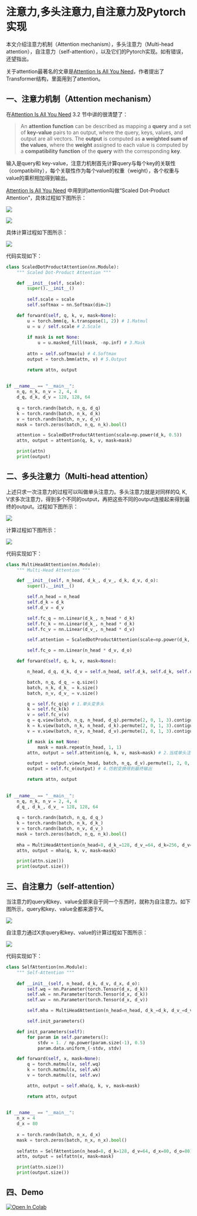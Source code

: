 # 注意力,多头注意力,自注意力及Pytorch实现

本文介绍注意力机制（Attention mechanism），多头注意力（Multi-head attention），自注意力（self-attention），以及它们的Pytorch实现。如有错误，还望指出。

关于attention最著名的文章是[Attention Is All You Need](https://arxiv.org/abs/1706.03762v5)，作者提出了Transformer结构，里面用到了attention。

## 一、注意力机制（Attention mechanism）

在[Attention Is All You Need](https://arxiv.org/abs/1706.03762v5) 3.2 节中讲的很清楚了：

> An **attention function** can be described as mapping a **query** and a set of **key-value** pairs to an output, where the query, keys, values, and output are all vectors.
The **output** is computed as **a weighted sum of the values**, where the **weight** assigned to each value is computed by a **compatibility function** of the **query** with the corresponding **key**.

输入是query和 key-value，注意力机制首先计算query与每个key的关联性（compatibility），每个关联性作为每个value的权重（weight），各个权重与value的乘积相加得到输出。

[Attention Is All You Need](https://arxiv.org/abs/1706.03762v5) 中用到的attention叫做“Scaled Dot-Product Attention”，具体过程如下图所示：

![](https://github.com/OlaWod/my-machine-learning/blob/master/Attention/figs/1.PNG)

![](https://github.com/OlaWod/my-machine-learning/blob/master/Attention/figs/2.PNG)

具体计算过程如下图所示：

![](https://github.com/OlaWod/my-machine-learning/blob/master/Attention/figs/3.PNG)

代码实现如下：

```python
class ScaledDotProductAttention(nn.Module):
    """ Scaled Dot-Product Attention """

    def __init__(self, scale):
        super().__init__()
        
        self.scale = scale
        self.softmax = nn.Softmax(dim=2)

    def forward(self, q, k, v, mask=None):
        u = torch.bmm(q, k.transpose(1, 2)) # 1.Matmul
        u = u / self.scale # 2.Scale
        
        if mask is not None:
            u = u.masked_fill(mask, -np.inf) # 3.Mask
        
        attn = self.softmax(u) # 4.Softmax
        output = torch.bmm(attn, v) # 5.Output

        return attn, output
        
        
if __name__ == "__main__":
    n_q, n_k, n_v = 2, 4, 4
    d_q, d_k, d_v = 128, 128, 64
    
    q = torch.randn(batch, n_q, d_q)
    k = torch.randn(batch, n_k, d_k)
    v = torch.randn(batch, n_v, d_v)
    mask = torch.zeros(batch, n_q, n_k).bool()

    attention = ScaledDotProductAttention(scale=np.power(d_k, 0.5))
    attn, output = attention(q, k, v, mask=mask)

    print(attn)
    print(output)
```

## 二、多头注意力（Multi-head attention）

上述只求一次注意力的过程可以叫做单头注意力。多头注意力就是对同样的Q, K, V求多次注意力，得到多个不同的output，再把这些不同的output连接起来得到最终的output。过程如下图所示：

![](https://github.com/OlaWod/my-machine-learning/blob/master/Attention/figs/4.PNG)

计算过程如下图所示：

![](https://github.com/OlaWod/my-machine-learning/blob/master/Attention/figs/5.PNG)

代码实现如下：

```python
class MultiHeadAttention(nn.Module):
    """ Multi-Head Attention """

    def __init__(self, n_head, d_k_, d_v_, d_k, d_v, d_o):
        super().__init__()

        self.n_head = n_head
        self.d_k = d_k
        self.d_v = d_v

        self.fc_q = nn.Linear(d_k_, n_head * d_k)
        self.fc_k = nn.Linear(d_k_, n_head * d_k)
        self.fc_v = nn.Linear(d_v_, n_head * d_v)

        self.attention = ScaledDotProductAttention(scale=np.power(d_k, 0.5))

        self.fc_o = nn.Linear(n_head * d_v, d_o)

    def forward(self, q, k, v, mask=None):

        n_head, d_q, d_k, d_v = self.n_head, self.d_k, self.d_k, self.d_v

        batch, n_q, d_q_ = q.size()
        batch, n_k, d_k_ = k.size()
        batch, n_v, d_v_ = v.size()

        q = self.fc_q(q) # 1.单头变多头
        k = self.fc_k(k)
        v = self.fc_v(v)
        q = q.view(batch, n_q, n_head, d_q).permute(2, 0, 1, 3).contiguous().view(-1, n_q, d_q)
        k = k.view(batch, n_k, n_head, d_k).permute(2, 0, 1, 3).contiguous().view(-1, n_k, d_k)
        v = v.view(batch, n_v, n_head, d_v).permute(2, 0, 1, 3).contiguous().view(-1, n_v, d_v)

        if mask is not None:
            mask = mask.repeat(n_head, 1, 1)
        attn, output = self.attention(q, k, v, mask=mask) # 2.当成单头注意力求输出

        output = output.view(n_head, batch, n_q, d_v).permute(1, 2, 0, 3).contiguous().view(batch, n_q, -1) # 3.Concat
        output = self.fc_o(output) # 4.仿射变换得到最终输出

        return attn, output
        
        
if __name__ == "__main__":
    n_q, n_k, n_v = 2, 4, 4
    d_q_, d_k_, d_v_ = 128, 128, 64
    
    q = torch.randn(batch, n_q, d_q_)
    k = torch.randn(batch, n_k, d_k_)
    v = torch.randn(batch, n_v, d_v_)    
    mask = torch.zeros(batch, n_q, n_k).bool()
    
    mha = MultiHeadAttention(n_head=8, d_k_=128, d_v_=64, d_k=256, d_v=128, d_o=128)
    attn, output = mha(q, k, v, mask=mask)

    print(attn.size())
    print(output.size())
```

## 三、自注意力（self-attention）

当注意力的query和key、value全部来自于同一个东西时，就称为自注意力。如下图所示，query和key、value全都来源于X。

![](https://github.com/OlaWod/my-machine-learning/blob/master/Attention/figs/6.PNG)

自注意力通过X求query和key、value的计算过程如下图所示：

![](https://github.com/OlaWod/my-machine-learning/blob/master/Attention/figs/7.PNG)

代码实现如下：

```python
class SelfAttention(nn.Module):
    """ Self-Attention """
    
    def __init__(self, n_head, d_k, d_v, d_x, d_o):
        self.wq = nn.Parameter(torch.Tensor(d_x, d_k))
        self.wk = nn.Parameter(torch.Tensor(d_x, d_k))
        self.wv = nn.Parameter(torch.Tensor(d_x, d_v))

        self.mha = MultiHeadAttention(n_head=n_head, d_k_=d_k, d_v_=d_v, d_k=d_k, d_v=d_v, d_o=d_o)

        self.init_parameters()

    def init_parameters(self):
        for param in self.parameters():
            stdv = 1. / np.power(param.size(-1), 0.5)
            param.data.uniform_(-stdv, stdv)

    def forward(self, x, mask=None):
        q = torch.matmul(x, self.wq)   
        k = torch.matmul(x, self.wk)
        v = torch.matmul(x, self.wv)

        attn, output = self.mha(q, k, v, mask=mask)

        return attn, output
        
        
if __name__ == "__main__":
    n_x = 4
    d_x = 80
    
    x = torch.randn(batch, n_x, d_x)
    mask = torch.zeros(batch, n_x, n_x).bool()
    
    selfattn = SelfAttention(n_head=8, d_k=128, d_v=64, d_x=80, d_o=80)
    attn, output = selfattn(x, mask=mask)

    print(attn.size())
    print(output.size())
```

## 四、Demo

[![Open In Colab](https://colab.research.google.com/assets/colab-badge.svg)](https://colab.research.google.com/github/OlaWod/my-machine-learning/blob/master/Attention/attention.ipynb)